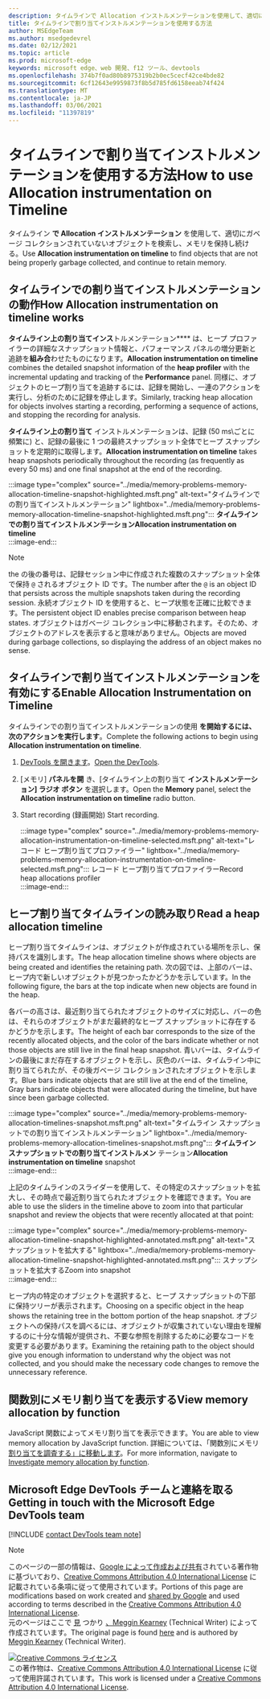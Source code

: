 ```yaml
---
description: タイムラインで Allocation インストルメンテーションを使用して、適切にガベージ コレクションされていないオブジェクトを検索し、メモリを保持し続ける。
title: タイムラインで割り当てインストルメンテーションを使用する方法
author: MSEdgeTeam
ms.author: msedgedevrel
ms.date: 02/12/2021
ms.topic: article
ms.prod: microsoft-edge
keywords: microsoft edge、web 開発、f12 ツール、devtools
ms.openlocfilehash: 374b7f0ad80b8975319b2b0ec5cecf42ce4bde82
ms.sourcegitcommit: 6cf12643e9959873f8b5d785fd6158eeab74f424
ms.translationtype: MT
ms.contentlocale: ja-JP
ms.lasthandoff: 03/06/2021
ms.locfileid: "11397819"
---
```

<!-- Copyright Meggin Kearney 

   Licensed under the Apache License, Version 2.0 (the "License");
   you may not use this file except in compliance with the License.
   You may obtain a copy of the License at

       https://www.apache.org/licenses/LICENSE-2.0

   Unless required by applicable law or agreed to in writing, software
   distributed under the License is distributed on an "AS IS" BASIS,
   WITHOUT WARRANTIES OR CONDITIONS OF ANY KIND, either express or implied.
   See the License for the specific language governing permissions and
   limitations under the License. -->

# <a name="how-to-use-allocation-instrumentation-on-timeline"></a><span data-ttu-id="e977c-104">タイムラインで割り当てインストルメンテーションを使用する方法</span><span class="sxs-lookup"><span data-stu-id="e977c-104">How to use Allocation instrumentation on Timeline</span></span>  

<span data-ttu-id="e977c-105">タイムライン **で Allocation インストルメンテーション** を使用して、適切にガベージ コレクションされていないオブジェクトを検索し、メモリを保持し続ける。</span><span class="sxs-lookup"><span data-stu-id="e977c-105">Use **Allocation instrumentation on timeline** to find objects that are not being properly garbage collected, and continue to retain memory.</span></span>  

## <a name="how-allocation-instrumentation-on-timeline-works"></a><span data-ttu-id="e977c-106">タイムラインでの割り当てインストルメンテーションの動作</span><span class="sxs-lookup"><span data-stu-id="e977c-106">How Allocation instrumentation on timeline works</span></span>  

<span data-ttu-id="e977c-107">**タイムライン上の割り当てインス**トルメンテーション\*\*\*\* は、ヒープ プロファイラーの詳細なスナップショット情報と、パフォーマンス パネルの増分更新と追跡を**組み合**わせたものになります。</span><span class="sxs-lookup"><span data-stu-id="e977c-107">**Allocation instrumentation on timeline** combines the detailed snapshot information of the **heap profiler** with the incremental updating and tracking of the **Performance** panel.</span></span>  <span data-ttu-id="e977c-108">同様に、オブジェクトのヒープ割り当てを追跡するには、記録を開始し、一連のアクションを実行し、分析のために記録を停止します。</span><span class="sxs-lookup"><span data-stu-id="e977c-108">Similarly, tracking heap allocation for objects involves starting a recording, performing a sequence of actions, and stopping the recording for analysis.</span></span>  

<!--todo: add profile memory problems (heap profiler) section when available  -->  
<!--todo: add profile evaluate performance (Performance panel) section when available  -->  

<span data-ttu-id="e977c-109">**タイムライン上の割り当て** インストルメンテーションは、記録 \(50 ms\ごとに頻繁に) と、記録の最後に 1 つの最終スナップショット全体でヒープ スナップショットを定期的に取得します。</span><span class="sxs-lookup"><span data-stu-id="e977c-109">**Allocation instrumentation on timeline** takes heap snapshots periodically throughout the recording \(as frequently as every 50 ms\) and one final snapshot at the end of the recording.</span></span>  

:::image type="complex" source="../media/memory-problems-memory-allocation-timeline-snapshot-highlighted.msft.png" alt-text="タイムラインでの割り当てインストルメンテーション" lightbox="../media/memory-problems-memory-allocation-timeline-snapshot-highlighted.msft.png":::
   **<span data-ttu-id="e977c-111">タイムラインでの割り当てインストルメンテーション</span><span class="sxs-lookup"><span data-stu-id="e977c-111">Allocation instrumentation on timeline</span></span>**  
:::image-end:::  

> [!NOTE]
> <span data-ttu-id="e977c-112">the の後の番号は、記録セッション中に作成された複数のスナップショット全体で保持 `@` されるオブジェクト ID です。</span><span class="sxs-lookup"><span data-stu-id="e977c-112">The number after the `@` is an object ID that persists across the multiple snapshots taken during the recording session.</span></span>  <span data-ttu-id="e977c-113">永続オブジェクト ID を使用すると、ヒープ状態を正確に比較できます。</span><span class="sxs-lookup"><span data-stu-id="e977c-113">The persistent object ID enables precise comparison between heap states.</span></span>  <span data-ttu-id="e977c-114">オブジェクトはガベージ コレクション中に移動されます。そのため、オブジェクトのアドレスを表示すると意味がありません。</span><span class="sxs-lookup"><span data-stu-id="e977c-114">Objects are moved during garbage collections, so displaying the address of an object makes no sense.</span></span>  

## <a name="enable-allocation-instrumentation-on-timeline"></a><span data-ttu-id="e977c-115">タイムラインで割り当てインストルメンテーションを有効にする</span><span class="sxs-lookup"><span data-stu-id="e977c-115">Enable Allocation Instrumentation on Timeline</span></span>  

<span data-ttu-id="e977c-116">タイムラインでの割り当てインストルメンテーションの使用 **を開始するには、次のアクションを実行します**。</span><span class="sxs-lookup"><span data-stu-id="e977c-116">Complete the following actions to begin using **Allocation instrumentation on timeline**.</span></span>  

1.  <span data-ttu-id="e977c-117">[DevTools を開きます][DevtoolsOpenIndex]。</span><span class="sxs-lookup"><span data-stu-id="e977c-117">[Open the DevTools][DevtoolsOpenIndex].</span></span>  
1.  <span data-ttu-id="e977c-118">[メモリ] **パネルを開** き、[タイムライン上の割り当て **インストルメンテーション] ラジオ ボタン** を選択します。</span><span class="sxs-lookup"><span data-stu-id="e977c-118">Open the **Memory** panel, select the **Allocation instrumentation on timeline** radio button.</span></span>  
1.  <span data-ttu-id="e977c-119">Start recording (録画開始) </span><span class="sxs-lookup"><span data-stu-id="e977c-119">Start recording.</span></span>  
    
    :::image type="complex" source="../media/memory-problems-memory-allocation-instrumentation-on-timeline-selected.msft.png" alt-text="レコード ヒープ割り当てプロファイラー" lightbox="../media/memory-problems-memory-allocation-instrumentation-on-timeline-selected.msft.png":::
       <span data-ttu-id="e977c-121">レコード ヒープ割り当てプロファイラー</span><span class="sxs-lookup"><span data-stu-id="e977c-121">Record heap allocations profiler</span></span>  
    :::image-end:::  
    
## <a name="read-a-heap-allocation-timeline"></a><span data-ttu-id="e977c-122">ヒープ割り当てタイムラインの読み取り</span><span class="sxs-lookup"><span data-stu-id="e977c-122">Read a heap allocation timeline</span></span>  

<span data-ttu-id="e977c-123">ヒープ割り当てタイムラインは、オブジェクトが作成されている場所を示し、保持パスを識別します。</span><span class="sxs-lookup"><span data-stu-id="e977c-123">The heap allocation timeline shows where objects are being created and identifies the retaining path.</span></span>  <span data-ttu-id="e977c-124">次の図では、上部のバーは、ヒープ内で新しいオブジェクトが見つかったかどうかを示しています。</span><span class="sxs-lookup"><span data-stu-id="e977c-124">In the following figure, the bars at the top indicate when new objects are found in the heap.</span></span>  

<span data-ttu-id="e977c-125">各バーの高さは、最近割り当てられたオブジェクトのサイズに対応し、バーの色は、それらのオブジェクトがまだ最終的なヒープ スナップショットに存在するかどうかを示します。</span><span class="sxs-lookup"><span data-stu-id="e977c-125">The height of each bar corresponds to the size of the recently allocated objects, and the color of the bars indicate whether or not those objects are still live in the final heap snapshot.</span></span>  <span data-ttu-id="e977c-126">青いバーは、タイムラインの最後にまだ存在するオブジェクトを示し、灰色のバーは、タイムライン中に割り当てられたが、その後ガベージ コレクションされたオブジェクトを示します。</span><span class="sxs-lookup"><span data-stu-id="e977c-126">Blue bars indicate objects that are still live at the end of the timeline, Gray bars indicate objects that were allocated during the timeline, but have since been garbage collected.</span></span>  

:::image type="complex" source="../media/memory-problems-memory-allocation-timelines-snapshot.msft.png" alt-text="タイムライン スナップショットでの割り当てインストルメンテーション" lightbox="../media/memory-problems-memory-allocation-timelines-snapshot.msft.png":::
   <span data-ttu-id="e977c-128">**タイムライン スナップショットでの割り当てインストルメン** テーション</span><span class="sxs-lookup"><span data-stu-id="e977c-128">**Allocation instrumentation on timeline** snapshot</span></span>  
:::image-end:::  

<!--In the following figure, an action was performed 3 times.  The sample program caches five objects, so the last five blue bars are expected.  But the left-most blue bar indicates a potential problem.  -->  
<!--todo: redo figure 4 with multiple choose actions  -->  

<span data-ttu-id="e977c-129">上記のタイムラインのスライダーを使用して、その特定のスナップショットを拡大し、その時点で最近割り当てられたオブジェクトを確認できます。</span><span class="sxs-lookup"><span data-stu-id="e977c-129">You are able to use the sliders in the timeline above to zoom into that particular snapshot and review the objects that were recently allocated at that point:</span></span>  

:::image type="complex" source="../media/memory-problems-memory-allocation-timeline-snapshot-highlighted-annotated.msft.png" alt-text="スナップショットを拡大する" lightbox="../media/memory-problems-memory-allocation-timeline-snapshot-highlighted-annotated.msft.png":::
   <span data-ttu-id="e977c-131">スナップショットを拡大する</span><span class="sxs-lookup"><span data-stu-id="e977c-131">Zoom into snapshot</span></span>  
:::image-end:::  

<span data-ttu-id="e977c-132">ヒープ内の特定のオブジェクトを選択すると、ヒープ スナップショットの下部に保持ツリーが表示されます。</span><span class="sxs-lookup"><span data-stu-id="e977c-132">Choosing on a specific object in the heap shows the retaining tree in the bottom portion of the heap snapshot.</span></span>  <span data-ttu-id="e977c-133">オブジェクトへの保持パスを調べるには、オブジェクトが収集されていない理由を理解するのに十分な情報が提供され、不要な参照を削除するために必要なコードを変更する必要があります。</span><span class="sxs-lookup"><span data-stu-id="e977c-133">Examining the retaining path to the object should give you enough information to understand why the object was not collected, and you should make the necessary code changes to remove the unnecessary reference.</span></span>  

## <a name="view-memory-allocation-by-function"></a><span data-ttu-id="e977c-134">関数別にメモリ割り当てを表示する</span><span class="sxs-lookup"><span data-stu-id="e977c-134">View memory allocation by function</span></span>  

<span data-ttu-id="e977c-135">JavaScript 関数によってメモリ割り当てを表示できます。</span><span class="sxs-lookup"><span data-stu-id="e977c-135">You are able to view memory allocation by JavaScript function.</span></span>  <span data-ttu-id="e977c-136">詳細については、「関数別にメモリ [割り当てを調査する」に移動します][DevtoolsMemoryProblemsIndexInvestigateMemoryAllocationFunction]。</span><span class="sxs-lookup"><span data-stu-id="e977c-136">For more information, navigate to [Investigate memory allocation by function][DevtoolsMemoryProblemsIndexInvestigateMemoryAllocationFunction].</span></span>  

## <a name="getting-in-touch-with-the-microsoft-edge-devtools-team"></a><span data-ttu-id="e977c-137">Microsoft Edge DevTools チームと連絡を取る</span><span class="sxs-lookup"><span data-stu-id="e977c-137">Getting in touch with the Microsoft Edge DevTools team</span></span>  

[!INCLUDE [contact DevTools team note](../includes/contact-devtools-team-note.md)]  

<!-- links -->  

[DevToolsOpenIndex]: ../open/index.md "Microsoft Edge (クロム) DevTools ファイルを開|Microsoft Docs"
[DevtoolsMemoryProblemsIndexInvestigateMemoryAllocationFunction]: ./index.md#investigate-memory-allocation-by-function "関数別にメモリ割り当てを調査する - Fix Memory problems |Microsoft Docs"  

<!--[HeapProfiler]: ./heap-snapshots.md "How to Record Heap Snapshots"  -->  
<!--[PerformancePanel]: ../profile/evaluate-performance/timeline-tool ""  -->  

[MicrosoftEdgeChannel]: https://www.microsoftedgeinsider.com/download "Microsoft Edge チャネルのダウンロード"  

> [!NOTE]
> <span data-ttu-id="e977c-141">このページの一部の情報は、[Google によって作成および共有][GoogleSitePolicies]されている著作物に基づいており、[Creative Commons Attribution 4.0 International License][CCA4IL] に記載されている条項に従って使用されています。</span><span class="sxs-lookup"><span data-stu-id="e977c-141">Portions of this page are modifications based on work created and [shared by Google][GoogleSitePolicies] and used according to terms described in the [Creative Commons Attribution 4.0 International License][CCA4IL].</span></span>  
> <span data-ttu-id="e977c-142">元のページはここで [見](https://developers.google.com/web/tools/chrome-devtools/memory-problems/allocation-profiler) つかり [、Meggin Kearney][MegginKearney] \(Technical Writer\) によって作成されています。</span><span class="sxs-lookup"><span data-stu-id="e977c-142">The original page is found [here](https://developers.google.com/web/tools/chrome-devtools/memory-problems/allocation-profiler) and is authored by [Meggin Kearney][MegginKearney] \(Technical Writer\).</span></span>  

[![Creative Commons ライセンス][CCby4Image]][CCA4IL]  
<span data-ttu-id="e977c-144">この著作物は、[Creative Commons Attribution 4.0 International License][CCA4IL] に従って使用許諾されています。</span><span class="sxs-lookup"><span data-stu-id="e977c-144">This work is licensed under a [Creative Commons Attribution 4.0 International License][CCA4IL].</span></span>  

[CCA4IL]: https://creativecommons.org/licenses/by/4.0  
[CCby4Image]: https://i.creativecommons.org/l/by/4.0/88x31.png  
[GoogleSitePolicies]: https://developers.google.com/terms/site-policies  
[KayceBasques]: https://developers.google.com/web/resources/contributors/kaycebasques  
[MegginKearney]: https://developers.google.com/web/resources/contributors/megginkearney  
